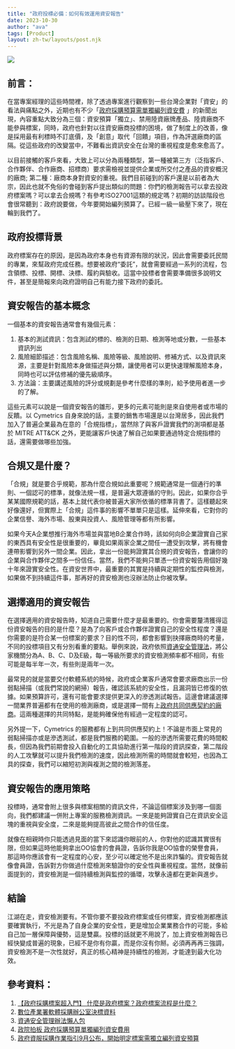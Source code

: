 ```yaml
---
title: "政府投標必備：如何有效運用資安報告"
date: 2023-10-30
author: "ava"
tags: [Product]
layout: zh-tw/layouts/post.njk
---
```


![](/img/posts/ava/workflow.process/procurement.png)

## 前言：
<!-- summary -->
在當專案經理的這些時間裡，除了透過專案進行觀察到一些台灣企業對「資安」的看法與痛點之外，近期也有不少「[政府採購預算需單獨編列資安費](https://www.ithome.com.tw/news/158882) 」的新聞出現，內容重點大致分為三個：資安預算「獨立」、禁用陸資廠牌產品、陸資廠商不能參與標案，同時，政府也針對以往資安廠商投標的困境，做了制度上的改善，像是採用最有利標時不訂底價，及「創意」取代「回饋」項目，作為評選廠商的區隔。從這些政府的改變當中，不難看出資訊安全在台灣的重視程度是愈來愈高了。
<!-- summary -->
以目前接觸的客戶來看，大致上可以分為兩種類型，第一種被第三方（泛指客戶、合作夥伴、合作廠商、招標商）要求需檢視並提供企業或所交付之產品的資安概況的廠商; 第二種：廠商本身對資安的重視。我們目前碰到的客戶還是以前者為大宗，因此也就不免俗的會碰到客戶提出類似的問題：你們的檢測報告可以拿去投政府標案嗎？可以拿去合規嗎？有參考ISO27001這類的規定嗎？初期的訪談階段也會很常聽到：政府說要做，今年要開始編列預算了。已經一級一級壓下來了，現在輪到我們了。

## 政府投標背景
政府標案存在的原因，是因為政府本身也有資源有限的狀況，因此會需要委託民間的專業，來幫政府完成任務。想要被政府“委託”，就會需要經過一系列的流程，包含領標、投標、開標、決標、履約與驗收。這當中投標者會需要準備很多說明文件，甚至是簡報來向政府證明自己有能力接下政府的委託。

## 資安報告的基本概念
一個基本的資安報告通常會有幾個元素：
1. 基本的測試資訊：包含測試的標的、檢測的日期、檢測等地或分數，一些基本資訊列出
2. 風險細節描述：包含風險名稱、風險等級、風險說明、修補方式、以及資訊來源，主要是針對風險本身做描述與分類，讓使用者可以更快速理解風險本身，同時也可以評估修補的優先級順序。
3. 方法論：主要講述風險的評分或規劃是參考什麼樣的準則，給予使用者進一步的了解。

這些元素可以說是一個資安報告的雛形，更多的元素可能則是來自使用者或市場的反饋。以 Cymetrics 自身來說的話，主要的銷售市場還是以台灣居多，因此我們加入了普遍企業最為在意的「合規指標」，當然除了與客戶證實我們的測項都是基於 MITRE ATT&CK 之外，更能讓客戶快速了解自己如果要通過特定合規指標的話，還需要做哪些加強。

## 合規又是什麼？
「合規」就是要合乎規範，那為什麼合規如此重要呢？規範通常是一個通行的準則、一個認可的標準，就像法規一樣，是普遍大眾遵循的守則。因此，如果你合乎某某國際規範的話，基本上就代表你被普遍大家所依循的標準背書了。這樣聽起來好像還好，但實際上「合規」這件事的影響不單單只是這樣。延伸來看，它對你的企業信譽、海外市場、股東與投資人、風險管理等都有所影響。

如果今天A企業想推行海外市場並與當地B企業合作時，該如何向B企業證實自己家的東西具有安全性是很重要的，畢竟如果兩家企業之間任一遭受到攻擊，將有機會連帶影響到另外一間企業。因此，拿出一份能夠證實其合規的資安報告，會讓你的企業與合作夥伴之間多一份信任。當然，我們不能夠只單憑一份資安報告用個好幾十年來證實安全性。在資安世界中，最重要的其實是持續與定期性的監控與檢測，如果做不到持續這件事，那再好的資安檢測也沒辦法防止你被攻擊。

## 選擇適用的資安報告
在選擇適用的資安報告時，知道自己需要什麼才是最重要的。你會需要釐清獲得這份資安報告的目的是什麼？是為了向客戶或合作夥伴證實自己的安全性程度？還是你需要的是符合某一份標案的要求？目的性不同，都會影響到抉擇廠商時的考量，不同的投標項目又有分別看重的要點。舉例來說，政府依照[資通安全管理法](https://www.acw.org.tw/Match/Default.aspx?subID=38)，將公家機關分為A、B、C、D及E級，每一等級所要求的資安檢測頻率都不相同，有些可能是每半年一次，有些則是兩年一次。

最常見的就是當要交付軟體系統的時候，政府或企業客戶通常會要求廠商出示一份弱點掃描（或我們常說的網掃）報告，確認該系統的安全性，且漏洞皆已修復的依據。如果預算許可，還有可能會要求提供更深入的滲透測試報告。這邊會建議選擇一間業界普遍都有在使用的檢測廠商，或是選擇一間有上[政府共同供應契約的廠商](https://www.spo.org.tw/%E4%B8%8B%E8%BC%89%E5%B0%88%E5%8D%80/%E6%A8%99%E6%A1%88%E8%B3%87%E6%96%99%E4%B8%8B%E8%BC%89/%E6%B1%BA%E6%A8%99%E8%B3%87%E6%96%99/)。這兩種選擇的共同特點，是能夠確保他有經過一定程度的認可。

另外提一下，Cymetrics 的服務都有上到共同供應契約上！不論是市面上常見的弱點掃描亦或是滲透測試，都是我們服務的範圍。一般的滲透所需要花費的時間較長，但因為我們前期會投入自動化的工具協助進行第一階段的資訊探查，第二階段的人工攻擊就可以提升我們檢測的速度，因此檢測所需的時間就會較短，也因為工具的探查，我們可以縮短初測與複測之間的檢測落差。

## 資安報告的應用策略
投標時，通常會附上很多與標案相關的資訊文件，不論這個標案涉及到哪一個面向，我們都建議一併附上專案的服務檢測資訊。一來是能夠證實自己在資訊安全這塊的重視與安全度，二來是能夠提高彼此之間合作的信任度。

就像在相親時你只能透過見面的當下來認識你眼前的人，你對他的認識其實很有限，但如果這時他能夠拿出OO協會的會員證，告訴你我是OO協會的榮譽會員，那這時你應該會有一定程度的心安，至少可以確定他不是出來詐騙的。資安報告就像會員證，告訴對方你做過什麼檢測來驗證你的安全性與重視程度。當然，就像前面提到的，資安檢測是一個持續檢測與監控的循環，攻擊永遠都在更新與進步。

## 結論
江湖在走，資安檢測要有。不管你要不要投政府標案或任何標案，資安檢測都應該要確實執行，不光是為了自身企業的安全性，更是增加企業業務合作的可能，多給自己加一層保障與優勢，這是雙贏。投標的話就更不用說了，加上資安檢測報告已經快變成普遍的現象，已經不是你有你贏，而是你沒有你掰。必須再再再三強調，資安檢測不是一次性就好，真正的核心精神是持續性的檢測，才能達到最大化功效。

## 參考資料：

1. [【政府採購標案超入門】 什麼是政府標案？政府標案流程是什麼？](https://lichengyin.medium.com/%E6%94%BF%E5%BA%9C%E6%8E%A1%E8%B3%BC%E6%A8%99%E6%A1%88%E8%B6%85%E5%85%A5%E9%96%80-%E4%BB%80%E9%BA%BC%E6%98%AF%E6%94%BF%E5%BA%9C%E6%A8%99%E6%A1%88-%E6%94%BF%E5%BA%9C%E6%A8%99%E6%A1%88%E6%B5%81%E7%A8%8B%E6%98%AF%E4%BB%80%E9%BA%BC-739671ad956a)
2. [數位產業署軟體採購辦公室決標資料](https://www.spo.org.tw/%E4%B8%8B%E8%BC%89%E5%B0%88%E5%8D%80/%E6%A8%99%E6%A1%88%E8%B3%87%E6%96%99%E4%B8%8B%E8%BC%89/%E6%B1%BA%E6%A8%99%E8%B3%87%E6%96%99/)
3. [資通安全管理辦法懶人包](https://www.acw.org.tw/Match/Default.aspx?subID=38)
4. [政院拍板 政府採購預算單獨編列資安費用](https://news.ltn.com.tw/news/politics/breakingnews/4449249)
5. [政府資服採購作業指引9月公布，開始明定標案需獨立編列資安預算](https://www.ithome.com.tw/news/158882)
